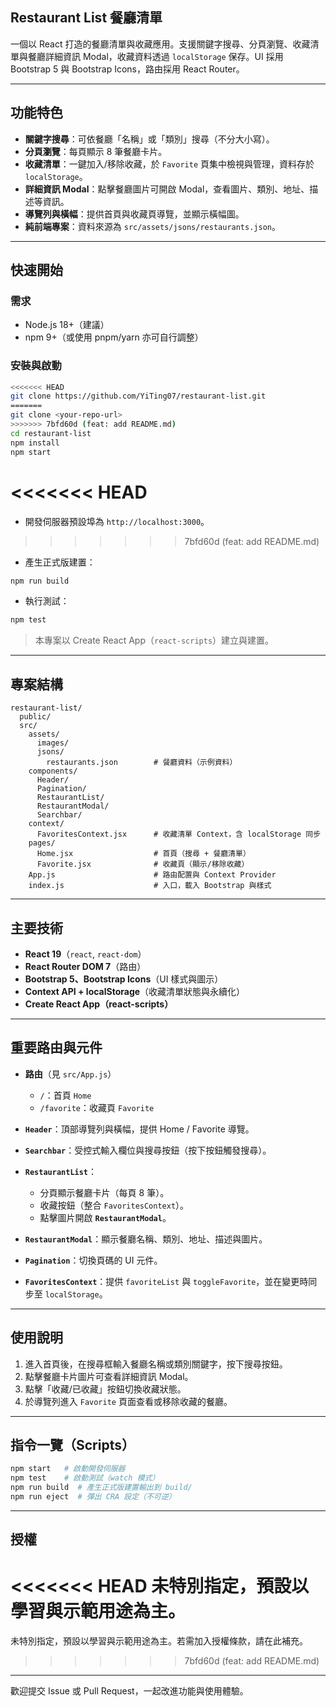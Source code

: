 ## Restaurant List 餐廳清單

一個以 React 打造的餐廳清單與收藏應用。支援關鍵字搜尋、分頁瀏覽、收藏清單與餐廳詳細資訊 Modal，收藏資料透過 `localStorage` 保存。UI 採用 Bootstrap 5 與 Bootstrap Icons，路由採用 React Router。

---

## 功能特色

- **關鍵字搜尋**：可依餐廳「名稱」或「類別」搜尋（不分大小寫）。
- **分頁瀏覽**：每頁顯示 8 筆餐廳卡片。
- **收藏清單**：一鍵加入/移除收藏，於 `Favorite` 頁集中檢視與管理，資料存於 `localStorage`。
- **詳細資訊 Modal**：點擊餐廳圖片可開啟 Modal，查看圖片、類別、地址、描述等資訊。
- **導覽列與橫幅**：提供首頁與收藏頁導覽，並顯示橫幅圖。
- **純前端專案**：資料來源為 `src/assets/jsons/restaurants.json`。

---

## 快速開始

### 需求
- Node.js 18+（建議）
- npm 9+（或使用 pnpm/yarn 亦可自行調整）

### 安裝與啟動
```bash
<<<<<<< HEAD
git clone https://github.com/YiTing07/restaurant-list.git
=======
git clone <your-repo-url>
>>>>>>> 7bfd60d (feat: add README.md)
cd restaurant-list
npm install
npm start
```

<<<<<<< HEAD
=======
- 開發伺服器預設埠為 `http://localhost:3000`。
>>>>>>> 7bfd60d (feat: add README.md)
- 產生正式版建置：
```bash
npm run build
```
- 執行測試：
```bash
npm test
```

> 本專案以 Create React App（`react-scripts`）建立與建置。

---

## 專案結構
```text
restaurant-list/
  public/
  src/
    assets/
      images/
      jsons/
        restaurants.json        # 餐廳資料（示例資料）
    components/
      Header/
      Pagination/
      RestaurantList/
      RestaurantModal/
      Searchbar/
    context/
      FavoritesContext.jsx      # 收藏清單 Context，含 localStorage 同步
    pages/
      Home.jsx                  # 首頁（搜尋 + 餐廳清單）
      Favorite.jsx              # 收藏頁（顯示/移除收藏）
    App.js                      # 路由配置與 Context Provider
    index.js                    # 入口，載入 Bootstrap 與樣式
```

---

## 主要技術

- **React 19**（`react`, `react-dom`）
- **React Router DOM 7**（路由）
- **Bootstrap 5、Bootstrap Icons**（UI 樣式與圖示）
- **Context API + localStorage**（收藏清單狀態與永續化）
- **Create React App（react-scripts）**

---

## 重要路由與元件

- **路由**（見 `src/App.js`）
  - `/`：首頁 `Home`
  - `/favorite`：收藏頁 `Favorite`

- **`Header`**：頂部導覽列與橫幅，提供 Home / Favorite 導覽。
- **`Searchbar`**：受控式輸入欄位與搜尋按鈕（按下按鈕觸發搜尋）。
- **`RestaurantList`**：
  - 分頁顯示餐廳卡片（每頁 8 筆）。
  - 收藏按鈕（整合 `FavoritesContext`）。
  - 點擊圖片開啟 **`RestaurantModal`**。
- **`RestaurantModal`**：顯示餐廳名稱、類別、地址、描述與圖片。
- **`Pagination`**：切換頁碼的 UI 元件。
- **`FavoritesContext`**：提供 `favoriteList` 與 `toggleFavorite`，並在變更時同步至 `localStorage`。

---

## 使用說明

1. 進入首頁後，在搜尋框輸入餐廳名稱或類別關鍵字，按下搜尋按鈕。
2. 點擊餐廳卡片圖片可查看詳細資訊 Modal。
3. 點擊「收藏/已收藏」按鈕切換收藏狀態。
4. 於導覽列進入 `Favorite` 頁面查看或移除收藏的餐廳。

---

## 指令一覽（Scripts）

```bash
npm start   # 啟動開發伺服器
npm test    # 啟動測試（watch 模式）
npm run build  # 產生正式版建置輸出到 build/
npm run eject  # 彈出 CRA 設定（不可逆）
```

---

## 授權

<<<<<<< HEAD
未特別指定，預設以學習與示範用途為主。
=======
未特別指定，預設以學習與示範用途為主。若需加入授權條款，請在此補充。
>>>>>>> 7bfd60d (feat: add README.md)

---

歡迎提交 Issue 或 Pull Request，一起改進功能與使用體驗。